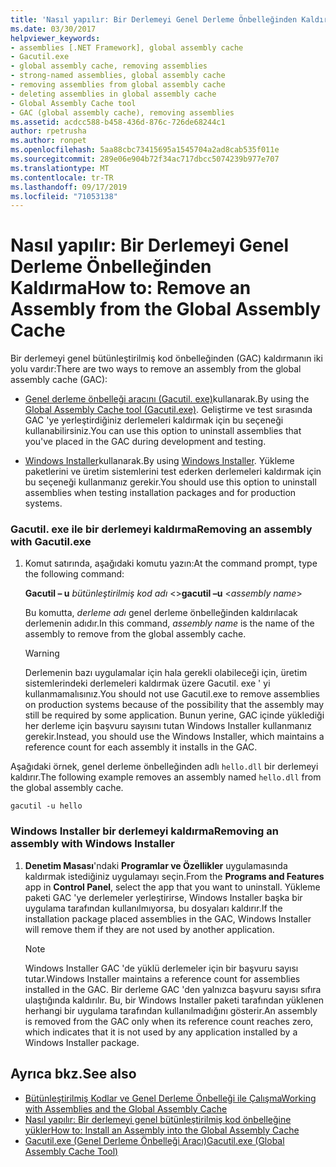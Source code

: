 ```yaml
---
title: 'Nasıl yapılır: Bir Derlemeyi Genel Derleme Önbelleğinden Kaldırma'
ms.date: 03/30/2017
helpviewer_keywords:
- assemblies [.NET Framework], global assembly cache
- Gacutil.exe
- global assembly cache, removing assemblies
- strong-named assemblies, global assembly cache
- removing assemblies from global assembly cache
- deleting assemblies in global assembly cache
- Global Assembly Cache tool
- GAC (global assembly cache), removing assemblies
ms.assetid: acdcc588-b458-436d-876c-726de68244c1
author: rpetrusha
ms.author: ronpet
ms.openlocfilehash: 5aa88cbc73415695a1545704a2ad8cab535f011e
ms.sourcegitcommit: 289e06e904b72f34ac717dbcc5074239b977e707
ms.translationtype: MT
ms.contentlocale: tr-TR
ms.lasthandoff: 09/17/2019
ms.locfileid: "71053138"
---
```

# <a name="how-to-remove-an-assembly-from-the-global-assembly-cache"></a><span data-ttu-id="6ecfb-102">Nasıl yapılır: Bir Derlemeyi Genel Derleme Önbelleğinden Kaldırma</span><span class="sxs-lookup"><span data-stu-id="6ecfb-102">How to: Remove an Assembly from the Global Assembly Cache</span></span>

<span data-ttu-id="6ecfb-103">Bir derlemeyi genel bütünleştirilmiş kod önbelleğinden (GAC) kaldırmanın iki yolu vardır:</span><span class="sxs-lookup"><span data-stu-id="6ecfb-103">There are two ways to remove an assembly from the global assembly cache (GAC):</span></span>

- <span data-ttu-id="6ecfb-104">[Genel derleme önbelleği aracını (Gacutil. exe)](../tools/gacutil-exe-gac-tool.md)kullanarak.</span><span class="sxs-lookup"><span data-stu-id="6ecfb-104">By using the [Global Assembly Cache tool (Gacutil.exe)](../tools/gacutil-exe-gac-tool.md).</span></span> <span data-ttu-id="6ecfb-105">Geliştirme ve test sırasında GAC 'ye yerleştirdiğiniz derlemeleri kaldırmak için bu seçeneği kullanabilirsiniz.</span><span class="sxs-lookup"><span data-stu-id="6ecfb-105">You can use this option to uninstall assemblies that you've placed in the GAC during development and testing.</span></span>

- <span data-ttu-id="6ecfb-106">[Windows Installer](/windows/desktop/Msi/windows-installer-portal)kullanarak.</span><span class="sxs-lookup"><span data-stu-id="6ecfb-106">By using [Windows Installer](/windows/desktop/Msi/windows-installer-portal).</span></span> <span data-ttu-id="6ecfb-107">Yükleme paketlerini ve üretim sistemlerini test ederken derlemeleri kaldırmak için bu seçeneği kullanmanız gerekir.</span><span class="sxs-lookup"><span data-stu-id="6ecfb-107">You should use this option to uninstall assemblies when testing installation packages and for production systems.</span></span>

### <a name="removing-an-assembly-with-gacutilexe"></a><span data-ttu-id="6ecfb-108">Gacutil. exe ile bir derlemeyi kaldırma</span><span class="sxs-lookup"><span data-stu-id="6ecfb-108">Removing an assembly with Gacutil.exe</span></span>

1. <span data-ttu-id="6ecfb-109">Komut satırında, aşağıdaki komutu yazın:</span><span class="sxs-lookup"><span data-stu-id="6ecfb-109">At the command prompt, type the following command:</span></span>

    <span data-ttu-id="6ecfb-110">**Gacutil – u** *bütünleştirilmiş kod adı* \<></span><span class="sxs-lookup"><span data-stu-id="6ecfb-110">**gacutil –u** \<*assembly name*></span></span>

    <span data-ttu-id="6ecfb-111">Bu komutta, *derleme adı* genel derleme önbelleğinden kaldırılacak derlemenin adıdır.</span><span class="sxs-lookup"><span data-stu-id="6ecfb-111">In this command, *assembly name* is the name of the assembly to remove from the global assembly cache.</span></span>

    > [!WARNING]
    > <span data-ttu-id="6ecfb-112">Derlemenin bazı uygulamalar için hala gerekli olabileceği için, üretim sistemlerindeki derlemeleri kaldırmak üzere Gacutil. exe ' yi kullanmamalısınız.</span><span class="sxs-lookup"><span data-stu-id="6ecfb-112">You should not use Gacutil.exe to remove assemblies on production systems because of the possibility that the assembly may still be required by some application.</span></span> <span data-ttu-id="6ecfb-113">Bunun yerine, GAC içinde yüklediği her derleme için başvuru sayısını tutan Windows Installer kullanmanız gerekir.</span><span class="sxs-lookup"><span data-stu-id="6ecfb-113">Instead, you should use the Windows Installer, which maintains a reference count for each assembly it installs in the GAC.</span></span>

 <span data-ttu-id="6ecfb-114">Aşağıdaki örnek, genel derleme önbelleğinden adlı `hello.dll` bir derlemeyi kaldırır.</span><span class="sxs-lookup"><span data-stu-id="6ecfb-114">The following example removes an assembly named `hello.dll` from the global assembly cache.</span></span>

```
gacutil -u hello
```

### <a name="removing-an-assembly-with-windows-installer"></a><span data-ttu-id="6ecfb-115">Windows Installer bir derlemeyi kaldırma</span><span class="sxs-lookup"><span data-stu-id="6ecfb-115">Removing an assembly with Windows Installer</span></span>

1. <span data-ttu-id="6ecfb-116">**Denetim Masası**'ndaki **Programlar ve Özellikler** uygulamasında kaldırmak istediğiniz uygulamayı seçin.</span><span class="sxs-lookup"><span data-stu-id="6ecfb-116">From the **Programs and Features** app in **Control Panel**, select the app that you want to uninstall.</span></span> <span data-ttu-id="6ecfb-117">Yükleme paketi GAC 'ye derlemeler yerleştirirse, Windows Installer başka bir uygulama tarafından kullanılmıyorsa, bu dosyaları kaldırır.</span><span class="sxs-lookup"><span data-stu-id="6ecfb-117">If the installation package placed assemblies in the GAC, Windows Installer will remove them if they are not used by another application.</span></span>

    > [!NOTE]
    > <span data-ttu-id="6ecfb-118">Windows Installer GAC 'de yüklü derlemeler için bir başvuru sayısı tutar.</span><span class="sxs-lookup"><span data-stu-id="6ecfb-118">Windows Installer maintains a reference count for assemblies installed in the GAC.</span></span> <span data-ttu-id="6ecfb-119">Bir derleme GAC 'den yalnızca başvuru sayısı sıfıra ulaştığında kaldırılır. Bu, bir Windows Installer paketi tarafından yüklenen herhangi bir uygulama tarafından kullanılmadığını gösterir.</span><span class="sxs-lookup"><span data-stu-id="6ecfb-119">An assembly is removed from the GAC only when its reference count reaches zero, which indicates that it is not used by any application installed by a Windows Installer package.</span></span>

## <a name="see-also"></a><span data-ttu-id="6ecfb-120">Ayrıca bkz.</span><span class="sxs-lookup"><span data-stu-id="6ecfb-120">See also</span></span>

- [<span data-ttu-id="6ecfb-121">Bütünleştirilmiş Kodlar ve Genel Derleme Önbelleği ile Çalışma</span><span class="sxs-lookup"><span data-stu-id="6ecfb-121">Working with Assemblies and the Global Assembly Cache</span></span>](working-with-assemblies-and-the-gac.md)
- [<span data-ttu-id="6ecfb-122">Nasıl yapılır: Bir derlemeyi genel bütünleştirilmiş kod önbelleğine yükler</span><span class="sxs-lookup"><span data-stu-id="6ecfb-122">How to: Install an Assembly into the Global Assembly Cache</span></span>](install-assembly-into-gac.md)
- [<span data-ttu-id="6ecfb-123">Gacutil.exe (Genel Derleme Önbelleği Aracı)</span><span class="sxs-lookup"><span data-stu-id="6ecfb-123">Gacutil.exe (Global Assembly Cache Tool)</span></span>](../tools/gacutil-exe-gac-tool.md)
